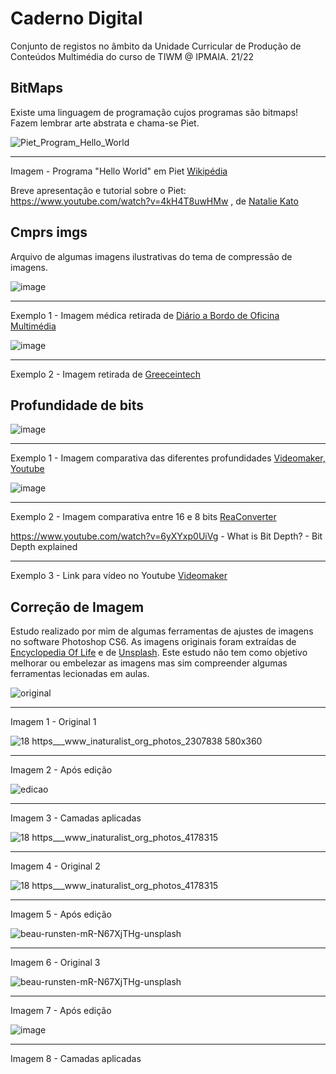 # Caderno Digital
Conjunto de registos no âmbito da Unidade Curricular de Produção de Conteúdos Multimédia do curso de TIWM @ IPMAIA. 21/22

## BitMaps
Existe uma linguagem de programação cujos programas são bitmaps! Fazem lembrar arte abstrata e chama-se Piet.

![Piet_Program_Hello_World](https://user-images.githubusercontent.com/72624424/137020286-8aaf18ff-1f7e-4f92-a321-c494fae86aad.gif)
__________________________________________
Imagem - Programa "Hello World" em Piet [Wikipédia](https://en.wikipedia.org/wiki/Esoteric_programming_language#Piet)

Breve apresentação e tutorial sobre o Piet: https://www.youtube.com/watch?v=4kH4T8uwHMw , de [Natalie Kato](https://www.youtube.com/channel/UCiAnLj_lEOtQXb2CFgIGkgA)

## Cmprs imgs
Arquivo de algumas imagens ilustrativas do tema de compressão de imagens.

![image](https://user-images.githubusercontent.com/72624424/135691409-b8841c98-b3e0-4941-baa1-367df4a5dd8c.png)
__________________________________________
Exemplo 1 - Imagem médica retirada de [Diário a Bordo de Oficina Multimédia](https://anamota3.wordpress.com/2011/11/07/necessidade-de-compressao/)

![image](https://user-images.githubusercontent.com/72624424/135691867-60339e8c-6344-47d3-aa26-bb2f20e25836.png)
__________________________________________
Exemplo 2 - Imagem retirada de [Greeceintech](https://greeceintech.wordpress.com/2014/11/14/compressao-de-imagens/)

## Profundidade de bits

![image](https://user-images.githubusercontent.com/72624424/137006641-a093ee33-f1d0-40e2-b2fc-6b5493b465b6.png)
__________________________________________
Exemplo 1 - Imagem comparativa das diferentes profundidades [Videomaker, Youtube](https://www.youtube.com/watch?v=6yXYxp0UiVg)

![image](https://user-images.githubusercontent.com/72624424/137006765-9d7ea91a-6438-4866-be1e-22510ccf2190.png)
__________________________________________
Exemplo 2 - Imagem comparativa entre 16 e 8 bits [ReaConverter](https://www.reaconverter.com/features/image-editing/color-depth.html)

https://www.youtube.com/watch?v=6yXYxp0UiVg - What is Bit Depth? - Bit Depth explained
__________________________________________
Exemplo 3 - Link para vídeo no Youtube [Videomaker](https://www.youtube.com/channel/UCsRd7WVROeTytsoKddoYVFg)

## Correção de Imagem 
Estudo realizado por mim de algumas ferramentas de ajustes de imagens no software Photoshop CS6. As imagens originais foram extraídas de [Encyclopedia Of Life](https://eol.org) e de [Unsplash](https://unsplash.com).
Este estudo não tem como objetivo melhorar ou embelezar as imagens mas sim compreender algumas ferramentas lecionadas em aulas.

![original](https://user-images.githubusercontent.com/72624424/137165224-2edce594-0be0-4d6f-aa4c-618d5b50e218.jpg)
__________________________________________
Imagem 1 - Original 1

![18 https___www_inaturalist_org_photos_2307838 580x360](https://user-images.githubusercontent.com/72624424/137164997-31a42466-4add-40c8-af94-8e32ee41173b.png) 
__________________________________________
Imagem 2 - Após edição

![edicao](https://cdn.discordapp.com/attachments/491195512490426370/897862838016675840/unknown.png)
__________________________________________
Imagem 3 - Camadas aplicadas

![18 https___www_inaturalist_org_photos_4178315](https://user-images.githubusercontent.com/72624424/138124166-dbfebeb0-3d1f-48b6-85a1-b28bc9af0371.jpg)
__________________________________________
Imagem 4 - Original 2

![18 https___www_inaturalist_org_photos_4178315](https://user-images.githubusercontent.com/72624424/138124085-00b82fb8-fff3-4e36-8898-4dca0329ef06.png)
__________________________________________
Imagem 5 - Após edição

![beau-runsten-mR-N67XjTHg-unsplash](https://user-images.githubusercontent.com/72624424/138124334-00c6da26-9a6a-4528-b090-d76eed665fb3.jpg)
__________________________________________
Imagem 6 - Original 3

![beau-runsten-mR-N67XjTHg-unsplash](https://user-images.githubusercontent.com/72624424/138124545-a2687a4c-c688-424d-b818-1db828d6f7b0.png)
__________________________________________
Imagem 7 - Após edição

![image](https://user-images.githubusercontent.com/72624424/138124474-b8284a0e-547e-44df-b939-a65e65197444.png)
__________________________________________
Imagem 8 - Camadas aplicadas



